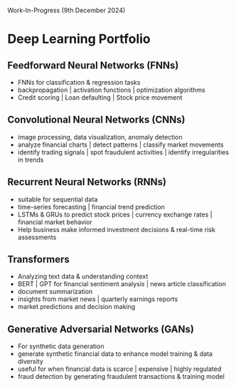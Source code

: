Work-In-Progress (9th December 2024)

# Deep Learning Portfolio

## Feedforward Neural Networks (FNNs)

  - FNNs for classification & regression tasks
  - backpropagation | activation functions | optimization algorithms
  - Credit scoring | Loan defaulting | Stock price movement

## Convolutional Neural Networks (CNNs)

  - image processing, data visualization, anomaly detection
  - analyze financial charts | detect patterns | classify market movements
  - identify trading signals | spot fraudulent activities | identify irregularities in trends

## Recurrent Neural Networks (RNNs)

  - suitable for sequential data
  - time-series forecasting | financial trend prediction
  - LSTMs & GRUs to predict stock prices | currency exchange rates | financial market behavior
  - Help business make informed investment decisions & real-time risk assessments

## Transformers

  - Analyzing text data & understanding context
  - BERT | GPT for financial sentiment analysis | news article classification
  - document summarization
  - insights from market news | quarterly earnings reports
  - market predictions and decision making

## Generative Adversarial Networks (GANs)

  - For synthetic data generation
  - generate synthetic financial data to enhance model training & data diversity
  - useful for when financial data is scarce | expensive | highly regulated
  - fraud detection by generating fraudulent transactions & training model
